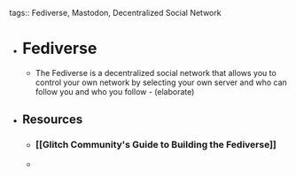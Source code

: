 tags:: Fediverse, Mastodon, Decentralized Social Network

- # Fediverse
	- The Fediverse is a decentralized social network that allows you to control your own network by selecting your own server and who can follow you and who you follow - (elaborate)
- ## Resources
	- ### [[Glitch Community's Guide to Building the Fediverse]]
	-